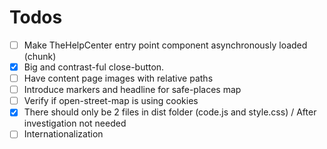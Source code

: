 # Todos

- [ ] Make TheHelpCenter entry point component asynchronously loaded (chunk)
- [x] Big and contrast-ful close-button.
- [ ] Have content page images with relative paths
- [ ] Introduce markers and headline for safe-places map
- [ ] Verify if open-street-map is using cookies
- [x] There should only be 2 files in dist folder (code.js and style.css) / After investigation not needed 
- [ ] Internationalization
